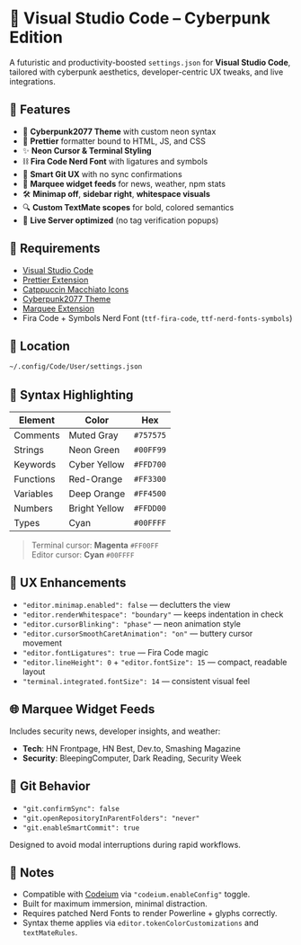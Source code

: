 # 💾 Visual Studio Code – Cyberpunk Edition

A futuristic and productivity-boosted `settings.json` for **Visual Studio Code**, tailored with cyberpunk aesthetics, developer-centric UX tweaks, and live integrations.

## 🚀 Features

- 🎨 **Cyberpunk2077 Theme** with custom neon syntax
- 🧩 **Prettier** formatter bound to HTML, JS, and CSS
- ✨ **Neon Cursor & Terminal Styling**
- ⛓️ **Fira Code Nerd Font** with ligatures and symbols
- 🧠 **Smart Git UX** with no sync confirmations
- 📰 **Marquee widget feeds** for news, weather, npm stats
- 🛠️ **Minimap off**, **sidebar right**, **whitespace visuals**
- 🔍 **Custom TextMate scopes** for bold, colored semantics
- 💬 **Live Server optimized** (no tag verification popups)

## 🔧 Requirements

- [Visual Studio Code](https://code.visualstudio.com/)
- [Prettier Extension](https://marketplace.visualstudio.com/items?itemName=esbenp.prettier-vscode)
- [Catppuccin Macchiato Icons](https://marketplace.visualstudio.com/items?itemName=Catppuccin.catppuccin-vsc-icons)
- [Cyberpunk2077 Theme](https://marketplace.visualstudio.com/items?itemName=gerane.Theme-Cyberpunk2077)
- [Marquee Extension](https://marketplace.visualstudio.com/items?itemName=antfu.marquee)
- Fira Code + Symbols Nerd Font (`ttf-fira-code`, `ttf-nerd-fonts-symbols`)

## 📂 Location

```bash
~/.config/Code/User/settings.json
```

## 🎨 Syntax Highlighting

| Element     | Color        | Hex      |
|-------------|--------------|----------|
| Comments    | Muted Gray   | `#757575` |
| Strings     | Neon Green   | `#00FF99` |
| Keywords    | Cyber Yellow | `#FFD700` |
| Functions   | Red-Orange   | `#FF3300` |
| Variables   | Deep Orange  | `#FF4500` |
| Numbers     | Bright Yellow| `#FFDD00` |
| Types       | Cyan         | `#00FFFF` |

> Terminal cursor: **Magenta** `#FF00FF`  
> Editor cursor: **Cyan** `#00FFFF`

## 🎯 UX Enhancements

- `"editor.minimap.enabled": false` — declutters the view
- `"editor.renderWhitespace": "boundary"` — keeps indentation in check
- `"editor.cursorBlinking": "phase"` — neon animation style
- `"editor.cursorSmoothCaretAnimation": "on"` — buttery cursor movement
- `"editor.fontLigatures": true` — Fira Code magic
- `"editor.lineHeight": 0` + `"editor.fontSize": 15` — compact, readable layout
- `"terminal.integrated.fontSize": 14` — consistent visual feel

## 🌐 Marquee Widget Feeds

Includes security news, developer insights, and weather:

- **Tech**: HN Frontpage, HN Best, Dev.to, Smashing Magazine
- **Security**: BleepingComputer, Dark Reading, Security Week

## 🧪 Git Behavior

- `"git.confirmSync": false`
- `"git.openRepositoryInParentFolders": "never"`
- `"git.enableSmartCommit": true`

Designed to avoid modal interruptions during rapid workflows.

## 🧠 Notes

- Compatible with [Codeium](https://codeium.com/) via `"codeium.enableConfig"` toggle.
- Built for maximum immersion, minimal distraction.
- Requires patched Nerd Fonts to render Powerline + glyphs correctly.
- Syntax theme applies via `editor.tokenColorCustomizations` and `textMateRules`.